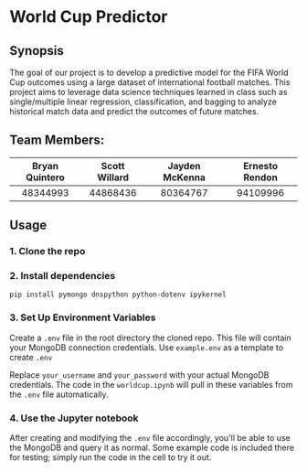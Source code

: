 # World Cup Predictor

## Synopsis
The goal of our project is to develop a predictive model for the FIFA World Cup outcomes using a large dataset of international football matches. This project aims to leverage data science techniques learned in class such as single/multiple linear regression, classification, and bagging to analyze historical match data and predict the outcomes of future matches.

## Team Members: 
| Bryan Quintero | Scott Willard | Jayden McKenna | Ernesto Rendon |
| :------------: | :-----------: | :------------: | :------------: |
|    48344993    |    44868436   |    80364767    |    94109996    |

## Usage

### 1. Clone the repo

### 2. Install dependencies
`pip install pymongo dnspython python-dotenv ipykernel`

### 3. Set Up Environment Variables
Create a `.env` file in the root directory the cloned repo. This file will contain your MongoDB connection credentials. Use `example.env` as a template to create `.env`

Replace `your_username` and `your_password` with your actual MongoDB credentials. The code in the `worldcup.ipynb` will pull in these variables from the `.env` file automatically.

### 4. Use the Jupyter notebook
After creating and modifying the `.env` file accordingly, you'll be able to use the MongoDB and query it as normal. Some example code is included there for testing; simply run the code in the cell to try it out.





